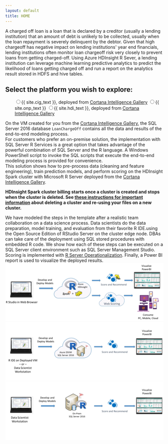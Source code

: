 ```yaml
---
layout: default
title: HOME
---
```


A charged off loan is a loan that is declared by a creditor (usually a lending institution) that an amount of debt is unlikely to be collected, usually when the loan repayment is severely delinquent by the debtor. Given that high chargeoff has negative impact on lending institutions' year end financials, lending institutions often monitor loan chargeoff risk very closely to prevent loans from getting charged-off.
Using Azure HDInsight R Sever, a lending institution can leverage machine learning predictive analytics to predict the likelihood of loans getting charged off and run a report on the analytics result stored in HDFS and hive tables. 

<div class="alert alert-success">
<h2>Select the platform you wish to explore:</h2>
 <form style="margin-left:30px"> 
    <label class="radio">
      <input type="radio" name="optradio" class="rb" value="cig" >{{ site.cig_text }}, deployed from <a href="https://aka.ms/campaignoptimization">Cortana Intelligence Gallery</a>
    </label>
    <label class="radio">
      <input type="radio" name="optradio" class="rb" value="onp">{{ site.onp_text }}
    </label>
   <label class="radio">
      <input type="radio" name="optradio" class="rb" value="hdi">{{ site.hdi_text }}, deployed from <a href="https://aka.ms/campaign-hdi">Cortana Intelligence Gallery</a>
    </label> 
</form>
</div>
<p></p>
<div class="cig">
On the VM created for you from the <a href="https://aka.ms/campaignoptimization">Cortana Intelligence Gallery</a>, the SQL Server 2016 database <code>LoanChargeOff</code> contains all the data and results of the end-to-end modeling process.  
</div>

<div class="onp">
For customers who prefer an on-premise solution, the implementation with SQL Server R Services is a great option that takes advantage of the powerful combination of SQL Server and the R language.  A Windows PowerShell script to invoke the SQL scripts that execute the end-to-end modeling process is provided for convenience. 
</div>

<div class="hdi">
This solution shows how to pre-process data (cleaning and feature engineering), train prediction models, and perform scoring on the  HDInsight Spark cluster with Microsoft R Server deployed from the <a href="https://aka.ms/campaign-hdi">Cortana Intelligence Gallery</a>.
<p></p>
<strong>HDInsight Spark cluster billing starts once a cluster is created and stops when the cluster is deleted. See <a href="hdinsight.html"> these instructions for important information</a> about deleting a cluster and re-using your files on a new cluster.</strong>

</div>

<p></p>
 We have modeled the steps in the template after a realistic team collaboration on a data science process. Data scientists do the data preparation, model training, and evaluation <span class="sql">from their favorite R IDE.</span><span  class="hdi">using the Open Source Edition of RStudio Server on the cluster edge node.</span>
 <span class="sql">
 DBAs can take care of the deployment using SQL stored procedures with embedded R code.  We show how each of these steps can be executed on a SQL Server client environment such as SQL Server Management Studio.
 </span> 
 <span class="hdi">
 Scoring is implemented with <a href="https://msdn.microsoft.com/en-us/microsoft-r/operationalize/about">R Server Operationalization</a>.
 </span>
 Finally, a Power BI report is used to visualize the deployed results.

<img class="hdi" src="images/hdi.jpg">
<img class="cig" src="images/cig.jpg">
<img class="onp" src="images/onp.jpg">


 



